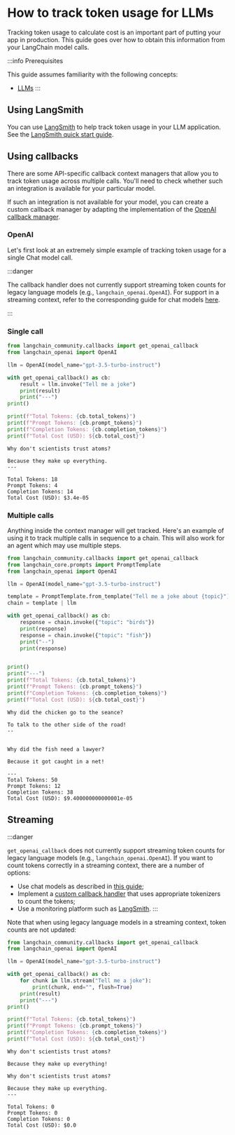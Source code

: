 # How to track token usage for LLMs

Tracking token usage to calculate cost is an important part of putting your app in production. This guide goes over how to obtain this information from your LangChain model calls.

:::info Prerequisites

This guide assumes familiarity with the following concepts:

- [LLMs](/docs/concepts/text_llms)
:::

## Using LangSmith

You can use [LangSmith](https://www.langchain.com/langsmith) to help track token usage in your LLM application. See the [LangSmith quick start guide](https://docs.smith.langchain.com/).

## Using callbacks

There are some API-specific callback context managers that allow you to track token usage across multiple calls. You'll need to check whether such an integration is available for your particular model.

If such an integration is not available for your model, you can create a custom callback manager by adapting the implementation of the [OpenAI callback manager](https://python.langchain.com/api_reference/community/callbacks/langchain_community.callbacks.openai_info.OpenAICallbackHandler.html).

### OpenAI

Let's first look at an extremely simple example of tracking token usage for a single Chat model call.

:::danger

The callback handler does not currently support streaming token counts for legacy language models (e.g., `langchain_openai.OpenAI`). For support in a streaming context, refer to the corresponding guide for chat models [here](/docs/how_to/chat_token_usage_tracking).

:::

### Single call


```python
from langchain_community.callbacks import get_openai_callback
from langchain_openai import OpenAI

llm = OpenAI(model_name="gpt-3.5-turbo-instruct")

with get_openai_callback() as cb:
    result = llm.invoke("Tell me a joke")
    print(result)
    print("---")
print()

print(f"Total Tokens: {cb.total_tokens}")
print(f"Prompt Tokens: {cb.prompt_tokens}")
print(f"Completion Tokens: {cb.completion_tokens}")
print(f"Total Cost (USD): ${cb.total_cost}")
```

    
    
    Why don't scientists trust atoms?
    
    Because they make up everything.
    ---
    
    Total Tokens: 18
    Prompt Tokens: 4
    Completion Tokens: 14
    Total Cost (USD): $3.4e-05
    

### Multiple calls

Anything inside the context manager will get tracked. Here's an example of using it to track multiple calls in sequence to a chain. This will also work for an agent which may use multiple steps.


```python
from langchain_community.callbacks import get_openai_callback
from langchain_core.prompts import PromptTemplate
from langchain_openai import OpenAI

llm = OpenAI(model_name="gpt-3.5-turbo-instruct")

template = PromptTemplate.from_template("Tell me a joke about {topic}")
chain = template | llm

with get_openai_callback() as cb:
    response = chain.invoke({"topic": "birds"})
    print(response)
    response = chain.invoke({"topic": "fish"})
    print("--")
    print(response)


print()
print("---")
print(f"Total Tokens: {cb.total_tokens}")
print(f"Prompt Tokens: {cb.prompt_tokens}")
print(f"Completion Tokens: {cb.completion_tokens}")
print(f"Total Cost (USD): ${cb.total_cost}")
```

    
    
    Why did the chicken go to the seance?
    
    To talk to the other side of the road!
    --
    
    
    Why did the fish need a lawyer?
    
    Because it got caught in a net!
    
    ---
    Total Tokens: 50
    Prompt Tokens: 12
    Completion Tokens: 38
    Total Cost (USD): $9.400000000000001e-05
    

## Streaming

:::danger

`get_openai_callback` does not currently support streaming token counts for legacy language models (e.g., `langchain_openai.OpenAI`). If you want to count tokens correctly in a streaming context, there are a number of options:

- Use chat models as described in [this guide](/docs/how_to/chat_token_usage_tracking);
- Implement a [custom callback handler](/docs/how_to/custom_callbacks/) that uses appropriate tokenizers to count the tokens;
- Use a monitoring platform such as [LangSmith](https://www.langchain.com/langsmith).
:::

Note that when using legacy language models in a streaming context, token counts are not updated:


```python
from langchain_community.callbacks import get_openai_callback
from langchain_openai import OpenAI

llm = OpenAI(model_name="gpt-3.5-turbo-instruct")

with get_openai_callback() as cb:
    for chunk in llm.stream("Tell me a joke"):
        print(chunk, end="", flush=True)
    print(result)
    print("---")
print()

print(f"Total Tokens: {cb.total_tokens}")
print(f"Prompt Tokens: {cb.prompt_tokens}")
print(f"Completion Tokens: {cb.completion_tokens}")
print(f"Total Cost (USD): ${cb.total_cost}")
```

    
    
    Why don't scientists trust atoms?
    
    Because they make up everything!
    
    Why don't scientists trust atoms?
    
    Because they make up everything.
    ---
    
    Total Tokens: 0
    Prompt Tokens: 0
    Completion Tokens: 0
    Total Cost (USD): $0.0
    
